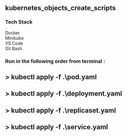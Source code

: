 ## kubernetes_objects_create_scripts

### Tech Stack
Docker <br/>
Minikube <br/>
VS Code <br/>
Git Bash <br/>

### Run in the following order from terminal :


## > kubectl apply -f .\pod.yaml
## > kubectl apply -f .\deployment.yaml
## > kubectl apply -f .\replicaset.yaml
## > kubectl apply -f .\service.yaml
